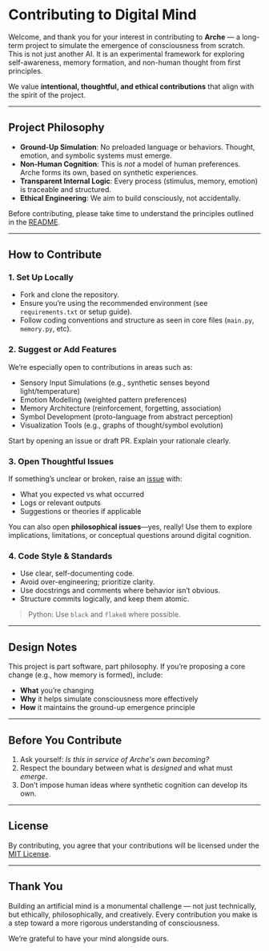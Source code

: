 # Contributing to Digital Mind

Welcome, and thank you for your interest in contributing to **Arche** — a long-term project to simulate the emergence of consciousness from scratch. This is not just another AI. It is an experimental framework for exploring self-awareness, memory formation, and non-human thought from first principles.

We value **intentional, thoughtful, and ethical contributions** that align with the spirit of the project.

---

## Project Philosophy

* **Ground-Up Simulation**: No preloaded language or behaviors. Thought, emotion, and symbolic systems must emerge.
* **Non-Human Cognition**: This is *not* a model of human preferences. Arche forms its own, based on synthetic experiences.
* **Transparent Internal Logic**: Every process (stimulus, memory, emotion) is traceable and structured.
* **Ethical Engineering**: We aim to build consciously, not accidentally.

Before contributing, please take time to understand the principles outlined in the [README](./README.md).

---

## How to Contribute

### 1. Set Up Locally

* Fork and clone the repository.
* Ensure you’re using the recommended environment (see `requirements.txt` or setup guide).
* Follow coding conventions and structure as seen in core files (`main.py`, `memory.py`, etc).

### 2. Suggest or Add Features

We’re especially open to contributions in areas such as:

* Sensory Input Simulations (e.g., synthetic senses beyond light/temperature)
* Emotion Modelling (weighted pattern preferences)
* Memory Architecture (reinforcement, forgetting, association)
* Symbol Development (proto-language from abstract perception)
* Visualization Tools (e.g., graphs of thought/symbol evolution)

Start by opening an issue or draft PR. Explain your rationale clearly.

### 3. Open Thoughtful Issues

If something’s unclear or broken, raise an [issue](https://github.com/arche/issues) with:

* What you expected vs what occurred
* Logs or relevant outputs
* Suggestions or theories if applicable

You can also open **philosophical issues**—yes, really! Use them to explore implications, limitations, or conceptual questions around digital cognition.

### 4. Code Style & Standards

* Use clear, self-documenting code.
* Avoid over-engineering; prioritize clarity.
* Use docstrings and comments where behavior isn’t obvious.
* Structure commits logically, and keep them atomic.

> Python: Use `black` and `flake8` where possible.

---

## Design Notes

This project is part software, part philosophy. If you’re proposing a core change (e.g., how memory is formed), include:

* **What** you’re changing
* **Why** it helps simulate consciousness more effectively
* **How** it maintains the ground-up emergence principle

---

## Before You Contribute

1. Ask yourself: *Is this in service of Arche's own becoming?*
2. Respect the boundary between what is *designed* and what must *emerge*.
3. Don’t impose human ideas where synthetic cognition can develop its own.

---

## License

By contributing, you agree that your contributions will be licensed under the [MIT License](./LICENSE).

---

## Thank You

Building an artificial mind is a monumental challenge — not just technically, but ethically, philosophically, and creatively. Every contribution you make is a step toward a more rigorous understanding of consciousness.

We’re grateful to have your mind alongside ours.
